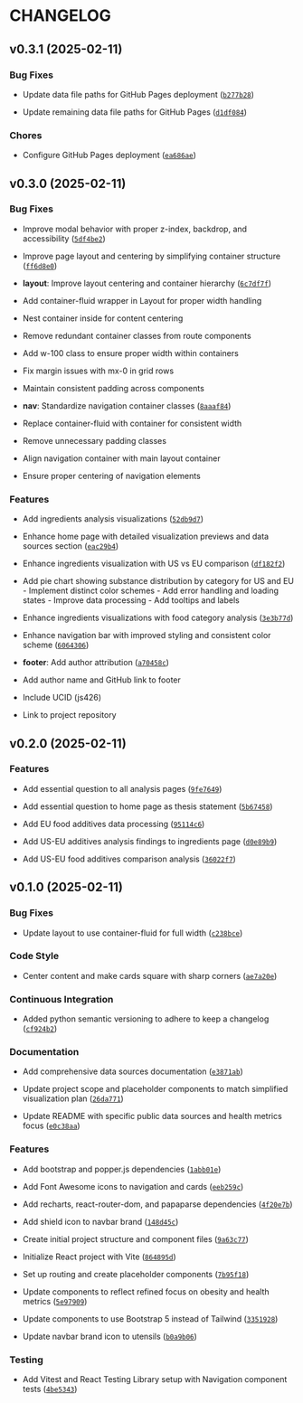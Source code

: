 # CHANGELOG


## v0.3.1 (2025-02-11)

### Bug Fixes

- Update data file paths for GitHub Pages deployment
  ([`b277b28`](https://github.com/gsinghjay/is219-data-visualization/commit/b277b288dcc9d468fbaae94c8a3c25c0d9352761))

- Update remaining data file paths for GitHub Pages
  ([`d1df084`](https://github.com/gsinghjay/is219-data-visualization/commit/d1df084439aa7b28a8e3fc833938f93bacf8c7c7))

### Chores

- Configure GitHub Pages deployment
  ([`ea686ae`](https://github.com/gsinghjay/is219-data-visualization/commit/ea686aef0aa00c6eefe89bef655b43a4ede5e2a3))


## v0.3.0 (2025-02-11)

### Bug Fixes

- Improve modal behavior with proper z-index, backdrop, and accessibility
  ([`5df4be2`](https://github.com/gsinghjay/is219-data-visualization/commit/5df4be2ac2015ed44c79a211df51e52ea86ed4ac))

- Improve page layout and centering by simplifying container structure
  ([`ff6d8e0`](https://github.com/gsinghjay/is219-data-visualization/commit/ff6d8e037d1a6c1431494c3f3f26c19f951c0d9d))

- **layout**: Improve layout centering and container hierarchy
  ([`6c7df7f`](https://github.com/gsinghjay/is219-data-visualization/commit/6c7df7f17217aad3983578c2a3fd4e51d20d57a9))

- Add container-fluid wrapper in Layout for proper width handling

- Nest container inside for content centering

- Remove redundant container classes from route components

- Add w-100 class to ensure proper width within containers

- Fix margin issues with mx-0 in grid rows

- Maintain consistent padding across components

- **nav**: Standardize navigation container classes
  ([`8aaaf84`](https://github.com/gsinghjay/is219-data-visualization/commit/8aaaf846c8e8b1561e92cc05914f0106c9ef40a1))

- Replace container-fluid with container for consistent width

- Remove unnecessary padding classes

- Align navigation container with main layout container

- Ensure proper centering of navigation elements

### Features

- Add ingredients analysis visualizations
  ([`52db9d7`](https://github.com/gsinghjay/is219-data-visualization/commit/52db9d755393eb86bcb72e4be4baa5491e105b25))

- Enhance home page with detailed visualization previews and data sources section
  ([`eac29b4`](https://github.com/gsinghjay/is219-data-visualization/commit/eac29b4a60f2252e154d24bdb21777c8430be47f))

- Enhance ingredients visualization with US vs EU comparison
  ([`df182f2`](https://github.com/gsinghjay/is219-data-visualization/commit/df182f23939c16c583a83e204ed8d56b93fd4dfb))

- Add pie chart showing substance distribution by category for US and EU - Implement distinct color
  schemes - Add error handling and loading states - Improve data processing - Add tooltips and
  labels

- Enhance ingredients visualizations with food category analysis
  ([`3e3b77d`](https://github.com/gsinghjay/is219-data-visualization/commit/3e3b77dbdeb83468d233ddd8629f7add1c14481c))

- Enhance navigation bar with improved styling and consistent color scheme
  ([`6064306`](https://github.com/gsinghjay/is219-data-visualization/commit/606430638e0d87d0e33dfa6ba44921f9d40265fe))

- **footer**: Add author attribution
  ([`a70458c`](https://github.com/gsinghjay/is219-data-visualization/commit/a70458c7a71c7c6ee1cbae1e6636c023b2f34348))

- Add author name and GitHub link to footer

- Include UCID (js426)

- Link to project repository


## v0.2.0 (2025-02-11)

### Features

- Add essential question to all analysis pages
  ([`9fe7649`](https://github.com/gsinghjay/is219-data-visualization/commit/9fe76492695c1d6872bfd42a407660658c2291a0))

- Add essential question to home page as thesis statement
  ([`5b67458`](https://github.com/gsinghjay/is219-data-visualization/commit/5b674585935582a84b326b91cf782e1f28af2cb5))

- Add EU food additives data processing
  ([`95114c6`](https://github.com/gsinghjay/is219-data-visualization/commit/95114c68ca1193a1e32d4f3b33e69cc1bb5f0fb7))

- Add US-EU additives analysis findings to ingredients page
  ([`d0e89b9`](https://github.com/gsinghjay/is219-data-visualization/commit/d0e89b95a281f69235840c206837b9571a3b350f))

- Add US-EU food additives comparison analysis
  ([`36022f7`](https://github.com/gsinghjay/is219-data-visualization/commit/36022f721485bd1c3a10e27b34b50b1126df7b02))


## v0.1.0 (2025-02-11)

### Bug Fixes

- Update layout to use container-fluid for full width
  ([`c238bce`](https://github.com/gsinghjay/is219-data-visualization/commit/c238bce37f9f1d9c781d4fdf829538fedcc3466b))

### Code Style

- Center content and make cards square with sharp corners
  ([`ae7a20e`](https://github.com/gsinghjay/is219-data-visualization/commit/ae7a20e9af04388432efd81d192f9f47452f1411))

### Continuous Integration

- Added python semantic versioning to adhere to keep a changelog
  ([`cf924b2`](https://github.com/gsinghjay/is219-data-visualization/commit/cf924b2f3d4baee2132ff016b06500414df6606e))

### Documentation

- Add comprehensive data sources documentation
  ([`e3871ab`](https://github.com/gsinghjay/is219-data-visualization/commit/e3871ab18da62c78b734b42a3b172db2e8e03d76))

- Update project scope and placeholder components to match simplified visualization plan
  ([`26da771`](https://github.com/gsinghjay/is219-data-visualization/commit/26da771ef5297bf42c2106161df07ed26e86b1b5))

- Update README with specific public data sources and health metrics focus
  ([`e0c38aa`](https://github.com/gsinghjay/is219-data-visualization/commit/e0c38aa3cbc0090b4a939487a9dcf182057f2530))

### Features

- Add bootstrap and popper.js dependencies
  ([`1abb01e`](https://github.com/gsinghjay/is219-data-visualization/commit/1abb01e74a2c4127f7458887e46362a960b503fd))

- Add Font Awesome icons to navigation and cards
  ([`eeb259c`](https://github.com/gsinghjay/is219-data-visualization/commit/eeb259c18e14101e9a49107392eba1011512f72f))

- Add recharts, react-router-dom, and papaparse dependencies
  ([`4f20e7b`](https://github.com/gsinghjay/is219-data-visualization/commit/4f20e7bd99f29c8154c728c98e766ff03962f290))

- Add shield icon to navbar brand
  ([`148d45c`](https://github.com/gsinghjay/is219-data-visualization/commit/148d45ce0ab4d5f7d44db52a779c7c7a965e3fe2))

- Create initial project structure and component files
  ([`9a63c77`](https://github.com/gsinghjay/is219-data-visualization/commit/9a63c77b1a56670ca49252a7d8b723d29fdf554e))

- Initialize React project with Vite
  ([`864895d`](https://github.com/gsinghjay/is219-data-visualization/commit/864895d060b9090be7e378503cb0236c0e843fe6))

- Set up routing and create placeholder components
  ([`7b95f18`](https://github.com/gsinghjay/is219-data-visualization/commit/7b95f1867ea68d1ea4137e6f7c51975732106eb0))

- Update components to reflect refined focus on obesity and health metrics
  ([`5e97909`](https://github.com/gsinghjay/is219-data-visualization/commit/5e97909d028d6226e5283878a521cdedff95cda3))

- Update components to use Bootstrap 5 instead of Tailwind
  ([`3351928`](https://github.com/gsinghjay/is219-data-visualization/commit/33519288a5e18f21e2be4eb61dd7e06c1c4b52b1))

- Update navbar brand icon to utensils
  ([`b0a9b06`](https://github.com/gsinghjay/is219-data-visualization/commit/b0a9b060c6d8f0191ae1bb04c12e48f4c3041088))

### Testing

- Add Vitest and React Testing Library setup with Navigation component tests
  ([`4be5343`](https://github.com/gsinghjay/is219-data-visualization/commit/4be5343730ceeef6ec12ead0bfa825576382ac08))
